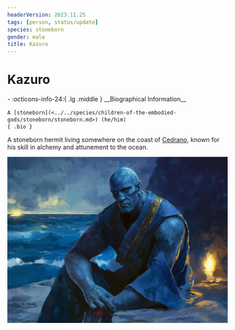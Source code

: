 ```yaml
---
headerVersion: 2023.11.25
tags: [person, status/update]
species: stoneborn
gender: male
title: Kazuro
---
```

# Kazuro
<div class="grid cards ext-narrow-margin ext-one-column" markdown>
- :octicons-info-24:{ .lg .middle } __Biographical Information__

    A [stoneborn](<../../species/children-of-the-embodied-gods/stoneborn/stoneborn.md>) (he/him)  
    { .bio }

</div>


A stoneborn hermit living somewhere on the coast of [Cedrano](<../../gazetteer/west-coast/chardonian-empire/apporia/cedrano.md>), known for his skill in alchemy and attunement to the ocean. 

![Kazuro Portrait](../../assets/kazuro-portrait.png)